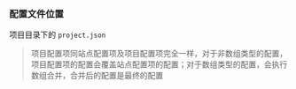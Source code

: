 ### 配置文件位置
项目目录下的 `project.json`

> 项目配置项同站点配置项及项目配置项完全一样，对于非数组类型的配置，项目配置项的配置会覆盖站点配置项的配置；对于数组类型的配置，会执行数组合并，合并后的配置是最终的配置
